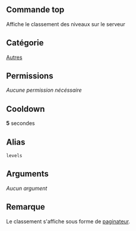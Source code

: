 ## Commande top
Affiche le classement des niveaux sur le serveur

## Catégorie
[Autres](../categories/misc.md)

## Permissions
*Aucune permission nécéssaire*

## Cooldown
**5** secondes

## Alias
`levels`

## Arguments
*Aucun argument*

## Remarque
Le classement s'affiche sous forme de [paginateur](../others/paginator.md).